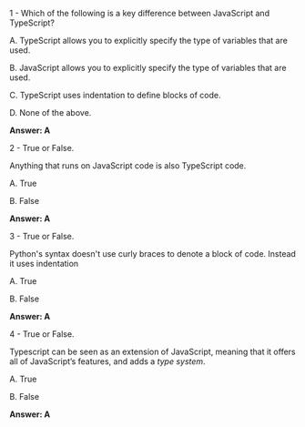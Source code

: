 1 - Which of the following is a key difference between JavaScript and TypeScript?

A. TypeScript allows you to explicitly specify the type of variables that are used.

B. JavaScript allows you to explicitly specify the type of variables that are used.

C. TypeScript uses indentation to define blocks of code.

D. None of the above.

**Answer: A**

2 - True or False. 

Anything that runs on JavaScript code is also TypeScript code.

A. True

B. False

**Answer: A**

3 - True or False. 

Python's syntax doesn't use curly braces to denote a block of code. Instead it uses indentation

A. True

B. False

**Answer: A**

4 - True or False. 

Typescript can be seen as an extension of JavaScript, meaning that it offers all of JavaScript’s features, and adds a *type system*.

A. True

B. False

**Answer: A**
